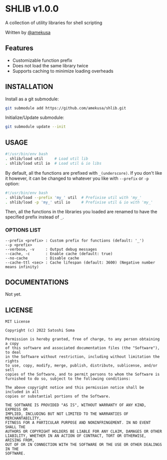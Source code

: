 # SHLIB v1.0.0
A collection of utility libraries for shell scripting

Written by [@amekusa](https://github.com/amekusa)


## Features
- Customizable function prefix
- Does not load the same library twice
- Supports caching to minimize loading overheads


## INSTALLATION
Install as a git submodule:

```sh
git submodule add https://github.com/amekusa/shlib.git
```

Initialize/Update submodule:

```sh
git submodule update --init
```


## USAGE
```sh
#!/usr/bin/env bash
. shlib/load util     # Load util lib
. shlib/load util io  # Load util & io libs
```

By default, all the functions are prefixed with `_(underscore)`.
If you don't like it however, it can be changed to whatever you like with `--prefix` or `-p` option:

```sh
#!/usr/bin/env bash
. shlib/load --prefix 'my_' util  # Prefixise util with 'my_'
. shlib/load -p 'my_' util io     # Prefixise util & io with 'my_'
```

Then, all the functions in the libraries you loaded are renamed to have the specified prefix instead of `_`.

### OPTIONS LIST
```
--prefix <prefix> : Custom prefix for functions (default: '_')
--p <prefix>
--verbose, -v     : Output debug messages
--cache, -c       : Enable cache (default: true)
--no-cache        : Disable cache
--cache-ttl <sec> : Cache lifespan (default: 3600) (Negative number means infinity)
```


## DOCUMENTATIONS
Not yet.


## LICENSE

	MIT License

	Copyright (c) 2022 Satoshi Soma

	Permission is hereby granted, free of charge, to any person obtaining a copy
	of this software and associated documentation files (the "Software"), to deal
	in the Software without restriction, including without limitation the rights
	to use, copy, modify, merge, publish, distribute, sublicense, and/or sell
	copies of the Software, and to permit persons to whom the Software is
	furnished to do so, subject to the following conditions:

	The above copyright notice and this permission notice shall be included in all
	copies or substantial portions of the Software.

	THE SOFTWARE IS PROVIDED "AS IS", WITHOUT WARRANTY OF ANY KIND, EXPRESS OR
	IMPLIED, INCLUDING BUT NOT LIMITED TO THE WARRANTIES OF MERCHANTABILITY,
	FITNESS FOR A PARTICULAR PURPOSE AND NONINFRINGEMENT. IN NO EVENT SHALL THE
	AUTHORS OR COPYRIGHT HOLDERS BE LIABLE FOR ANY CLAIM, DAMAGES OR OTHER
	LIABILITY, WHETHER IN AN ACTION OF CONTRACT, TORT OR OTHERWISE, ARISING FROM,
	OUT OF OR IN CONNECTION WITH THE SOFTWARE OR THE USE OR OTHER DEALINGS IN THE
	SOFTWARE.
